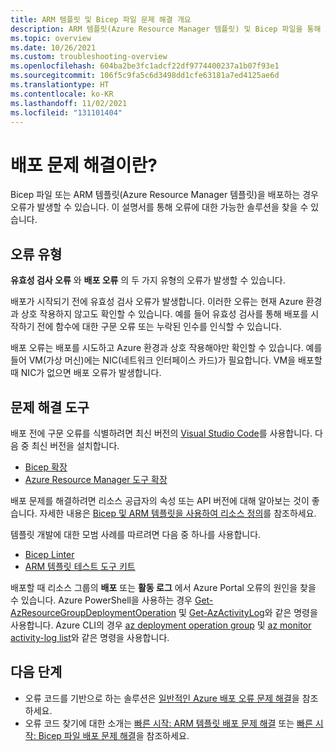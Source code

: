 ```yaml
---
title: ARM 템플릿 및 Bicep 파일 문제 해결 개요
description: ARM 템플릿(Azure Resource Manager 템플릿) 및 Bicep 파일을 통해 Azure 리소스 배포에 대한 문제 해결을 설명합니다.
ms.topic: overview
ms.date: 10/26/2021
ms.custom: troubleshooting-overview
ms.openlocfilehash: 604ba2be3fc1adcf22df9774400237a1b07f93e1
ms.sourcegitcommit: 106f5c9fa5c6d3498dd1cfe63181a7ed4125ae6d
ms.translationtype: HT
ms.contentlocale: ko-KR
ms.lasthandoff: 11/02/2021
ms.locfileid: "131101404"
---
```

# <a name="what-is-deployment-troubleshooting"></a>배포 문제 해결이란?

Bicep 파일 또는 ARM 템플릿(Azure Resource Manager 템플릿)을 배포하는 경우 오류가 발생할 수 있습니다. 이 설명서를 통해 오류에 대한 가능한 솔루션을 찾을 수 있습니다.

## <a name="error-types"></a>오류 유형

**유효성 검사 오류** 와 **배포 오류** 의 두 가지 유형의 오류가 발생할 수 있습니다.

배포가 시작되기 전에 유효성 검사 오류가 발생합니다. 이러한 오류는 현재 Azure 환경과 상호 작용하지 않고도 확인할 수 있습니다. 예를 들어 유효성 검사를 통해 배포를 시작하기 전에 함수에 대한 구문 오류 또는 누락된 인수를 인식할 수 있습니다.

배포 오류는 배포를 시도하고 Azure 환경과 상호 작용해야만 확인할 수 있습니다. 예를 들어 VM(가상 머신)에는 NIC(네트워크 인터페이스 카드)가 필요합니다. VM을 배포할 때 NIC가 없으면 배포 오류가 발생합니다.

## <a name="troubleshooting-tools"></a>문제 해결 도구

배포 전에 구문 오류를 식별하려면 최신 버전의 [Visual Studio Code](https://code.visualstudio.com)를 사용합니다. 다음 중 최신 버전을 설치합니다.

* [Bicep 확장](https://marketplace.visualstudio.com/items?itemName=ms-azuretools.vscode-bicep)
* [Azure Resource Manager 도구 확장](https://marketplace.visualstudio.com/items?itemName=msazurermtools.azurerm-vscode-tools)

배포 문제를 해결하려면 리소스 공급자의 속성 또는 API 버전에 대해 알아보는 것이 좋습니다. 자세한 내용은 [Bicep 및 ARM 템플릿을 사용하여 리소스 정의](/azure/templates)를 참조하세요.

템플릿 개발에 대한 모범 사례를 따르려면 다음 중 하나를 사용합니다.

* [Bicep Linter](../bicep/linter.md)
* [ARM 템플릿 테스트 도구 키트](../templates/test-toolkit.md)

배포할 때 리소스 그룹의 **배포** 또는 **활동 로그** 에서 Azure Portal 오류의 원인을 찾을 수 있습니다. Azure PowerShell을 사용하는 경우 [Get-AzResourceGroupDeploymentOperation](/powershell/module/az.resources/get-azresourcegroupdeploymentoperation) 및 [Get-AzActivityLog](/powershell/module/az.monitor/get-azactivitylog)와 같은 명령을 사용합니다. Azure CLI의 경우 [az deployment operation group](/cli/azure/deployment/operation/group) 및 [az monitor activity-log list](/cli/azure/monitor/activity-log#az_monitor_activity_log_list)와 같은 명령을 사용합니다.

## <a name="next-steps"></a>다음 단계

- 오류 코드를 기반으로 하는 솔루션은 [일반적인 Azure 배포 오류 문제 해결](common-deployment-errors.md)을 참조하세요.
- 오류 코드 찾기에 대한 소개는 [빠른 시작: ARM 템플릿 배포 문제 해결](quickstart-troubleshoot-arm-deployment.md) 또는 [빠른 시작: Bicep 파일 배포 문제 해결](quickstart-troubleshoot-bicep-deployment.md)을 참조하세요.
